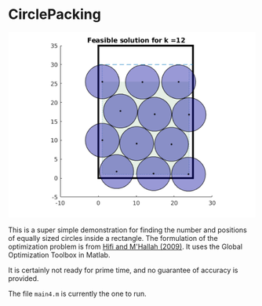 # CirclePacking

![Example solution](25x35.png)

This is a super simple demonstration for finding the number and positions of equally sized circles inside a rectangle.  The formulation of the optimization problem is from [Hifi and M'Hallah (2009)](https://doi.org/10.1155/2009/150624 "A Literature Review on Circle and Sphere Packing Problems: Models and Methodologies").  It uses the Global Optimization Toolbox in Matlab.

It is certainly not ready for prime time, and no guarantee of accuracy is provided.

The file `main4.m` is currently the one to run.
